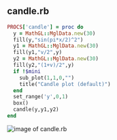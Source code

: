 
## candle.rb

```ruby
PROCS['candle'] = proc do
  y = MathGL::MglData.new(30)
  fill(y,"sin(pi*x/2)^2")
  y1 = MathGL::MglData.new(30)
  fill(y1,"v/2",y)
  y2 = MathGL::MglData.new(30)
  fill(y2,"(1+v)/2",y)
  if !$mini
    sub_plot(1,1,0,"")
    title("Candle plot (default)")
  end
  set_range('y',0,1)
  box()
  candle(y,y1,y2)
end


```
![image of candle.rb](https://raw.github.com/masa16/ruby-mathgl-sample/master/samples/candle/candle.png)
